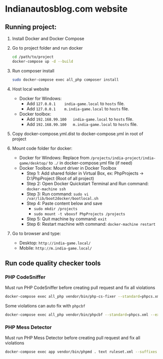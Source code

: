 # Indianautosblog.com website

## Running project:
1. Install Docker and Docker Compose
2. Go to project folder and run docker
    ```bash
    cd /path/to/project
    docker-compose up -d --build
    ```
3. Run composer install
    ```bash
    sudo docker-compose exec all_php composer install
    ```
4. Host local website
    - Docker for Windows: 
        + Add `127.0.0.1	india-game.local` to `hosts` file.
        + Add `127.0.0.1	m.india-game.local` to `hosts` file.
    - Docker toolbox: 
        + Add `192.168.99.100	india-game.local` to `hosts` file.
        + Add `192.168.99.100	m.india-game.local` to `hosts` file.
    
5. Copy docker-compose.yml.dist to docker-compose.yml in root of project

6. Mount code folder for docker:
    - Docker for Windows: Replace from `/projects/india-project/india-game/desktop/` to `./` in docker-compose.yml file (if need)
    - Docker Toolbox: Mount driver in Docker Toolbox
        + Step 1: Add shared folder in Virtual Box, ex: PhpProjects -> D:\PhpProject (Root of all project)
        + Step 2: Open Docker Quickstart Terminal and Run command: `docker-machine ssh`
        + Step 3: Run command: `sudo vi /var/lib/boot2docker/bootlocal.sh`
        + Step 4: Paste content below and save
            - `sudo mkdir /projects`
            - `sudo mount -t vboxsf PhpProjects /projects`
        + Step 5: Quit machine by command: `exit`
        + Step 6: Restart machine with command: `docker-machine restart`
 
 7. Go to browser and type:
    - Desktop: `http://india-game.local/`
    - Mobile: `http://m.india-game.local/`

## Run code quality checker tools

### PHP CodeSniffer 

Must run PHP CodeSniffer before creating pull request and fix all violations
```bash
docker-compose exec all_php vendor/bin/php-cs-fixer --standard=phpcs.xml --extensions=php .
```

Some violations can auto fix with `phpcbf`
```bash
docker-compose exec all_php vendor/bin/phpcbf --standard=phpcs.xml --extensions=php .
```

### PHP Mess Detector 

Must run PHP Mess Detector before creating pull request and fix all violations
```bash
docker-compose exec app vendor/bin/phpmd . text ruleset.xml --suffixes php --exclude .idea,app,bin,web,docker,vendor,tests,var/cache/,var/logs/,var/sessions/,var/SymfonyRequirements.php
```